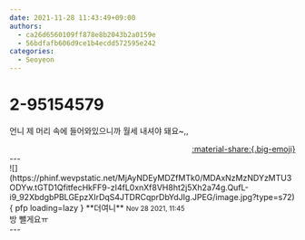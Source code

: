 ```yaml
---
date: 2021-11-28 11:43:49+09:00
authors:
  - ca26d6560109ff878e8b2043b2a0159e
  - 56bdfafb606d9ce1b4ecdd572595e242
categories:
  - Seoyeon
---
```


# 2-95154579

<div class="post-container" markdown="1">
<div class="content-container md-sidebar__scrollwrap" markdown="1">

언니 제 머리 속에 들어와있으니까 월세 내셔야 돼요~,,

</div>
</div>

<div style="text-align: right;" markdown="1">
<a href="https://weverse.io/fromis9/fanpost/2-95154579" style="text-align: right;">:material-share:{.big-emoji}</a>
</div>
---

<div class="comments-container md-sidebar__scrollwrap" markdown="1">
<div class="comment" markdown="1">
<div class='id-container' markdown="1">
![](https://phinf.wevpstatic.net/MjAyNDEyMDZfMTk0/MDAxNzMzNDYzMTU3ODYw.tGTD1QfitfecHkFF9-zI4fL0xnXf8VH8ht2j5Xh2a74g.QufL-i9_92XbdgbPBLGEpzXIrDqS4JTDRCqprDbYdJIg.JPEG/image.jpg?type=s72){ pfp loading=lazy }
**<span class="artist">더여니</span>** <small>Nov 28 2021, 11:45</small><br>
</div>
<div class='comment-body' markdown="1">
방 뺄게요ㅠ
</div>
</div>
</div>
---
